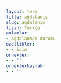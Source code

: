 ```yaml
---
layout: term
title: ağdalanış
slug: agdalanis
lisan: Türkçe
anlamlar:
- Ağdalanmak durumu
ozellikler:
- - isim
ornekler:
- - ''
orneklerkaynak:
- - ''
---
```

